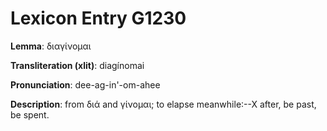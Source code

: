 # Lexicon Entry G1230

**Lemma**: διαγίνομαι

**Transliteration (xlit)**: diagínomai

**Pronunciation**: dee-ag-in'-om-ahee

**Description**:
from διά and γίνομαι; to elapse meanwhile:--X after, be past, be spent.
